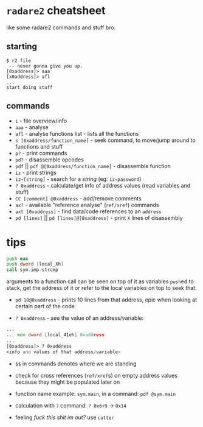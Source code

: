 # `radare2` cheatsheet

like some radare2 commands and stuff bro.

## starting

```
$ r2 file
 -- never gonna give you up.
[0xaddress]> aaa
[x0address]> afl
...
start doing stuff
```

## commands

- `i` - file overview/info
- `aaa` - analyse
- `afl` - analyse functions list - lists all the functions
- `s [0xaddress/function_name]` - seek command, to move/jump around to functions and stuff
- `p?` - print commands
- `pd?` - disassemble opcodes
- `pdf` || `pdf @[0xaddress/function_name]` - disassemble function
- `iz` - print strings
- `iz~[string]` - search for a _string_ (eg: `iz~password`)
- `? 0xaddress` - calculate/get info of address values (read variables and stuff)
- `CC [comment] @0xaddress` - add/remove comments
- `ax?` - available "reference analyse" (`ref/xref`) commands
- `axt [0xaddress]` - find data/code references to an `address`
- `pd [lines]` || `pd [lines]@[0xaddress]` - print `X` lines of disassembly

# tips

```asm
push eax
push dword [local_Xh]
call sym.imp.strcmp
```

arguments to a function call can be seen on top of it as variables `push`ed to stack, get the address of it or refer to the local variables on top to seek that.

- `pd 10@0xaddress` - prints 10 lines from that address, epic when looking at certain part of the code

- `? 0xaddress` - see the value of an address/variable:

```asm
...
... mov dword [local_41eh] 0xaddress
...
[0xaddress]> ? 0xaddress
<info and values of that address/variable>
```

- `$$` in commands denotes where we are standing

- check for cross references (`ref/xref`s) on empty address values because they might be populated later on

- function name example: `sym.main`, in a command: `pdf @sym.main`

- calculation with `?` command: `? 0x6+9` -> `0x14`

- feeling _fuck this shit im out?_ use `cutter`
